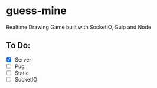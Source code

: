 # guess-mine

Realtime Drawing Game built with SocketIO, Gulp and Node

## To Do:

- [x] Server
- [ ] Pug
- [ ] Static
- [ ] SocketIO
